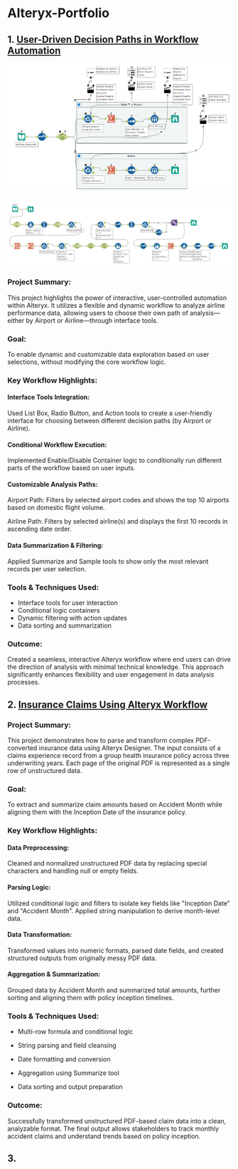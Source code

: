 # Alteryx-Portfolio

## 1. [User-Driven Decision Paths in Workflow Automation](https://medium.com/@shrutingr001/alteryx-series-part-i-analytic-apps-ca79d4e30400)
![Conditional Routing](https://github.com/Shruti-Nagar/pictures/blob/main/Conditional%20Routing.PNG)
### ![Alteryx Workflow](https://github.com/Shruti-Nagar/pictures/blob/main/Insurance%20Claims.PNG)
### Project Summary:
This project highlights the power of interactive, user-controlled automation within Alteryx. It utilizes a flexible and dynamic workflow to analyze airline performance data, allowing users to choose their own path of analysis—either by Airport or Airline—through interface tools.

### Goal:
To enable dynamic and customizable data exploration based on user selections, without modifying the core workflow logic.

### Key Workflow Highlights:

#### Interface Tools Integration:
Used List Box, Radio Button, and Action tools to create a user-friendly interface for choosing between different decision paths (by Airport or Airline).

#### Conditional Workflow Execution:
Implemented Enable/Disable Container logic to conditionally run different parts of the workflow based on user inputs.

#### Customizable Analysis Paths:

Airport Path: Filters by selected airport codes and shows the top 10 airports based on domestic flight volume.

Airline Path: Filters by selected airline(s) and displays the first 10 records in ascending date order.

#### Data Summarization & Filtering:
Applied Summarize and Sample tools to show only the most relevant records per user selection.

### Tools & Techniques Used:

- Interface tools for user interaction
- Conditional logic containers
- Dynamic filtering with action updates
- Data sorting and summarization

### Outcome:
Created a seamless, interactive Alteryx workflow where end users can drive the direction of analysis with minimal technical knowledge. This approach significantly enhances flexibility and user engagement in data analysis processes.


## 2. [Insurance Claims Using Alteryx Workflow](https://github.com/Shruti-Nagar/Alteryx-Portfolio/blob/main/Parsing%20Insurance%20Claims.yxmd)
### Project Summary:
This project demonstrates how to parse and transform complex PDF-converted insurance data using Alteryx Designer. The input consists of a claims experience record from a group health insurance policy across three underwriting years. Each page of the original PDF is represented as a single row of unstructured data.

### Goal:
To extract and summarize claim amounts based on Accident Month while aligning them with the Inception Date of the insurance policy.


### Key Workflow Highlights:

#### Data Preprocessing:
Cleaned and normalized unstructured PDF data by replacing special characters and handling null or empty fields.

#### Parsing Logic:
Utilized conditional logic and filters to isolate key fields like "Inception Date" and "Accident Month". Applied string manipulation to derive month-level data.

#### Data Transformation:
Transformed values into numeric formats, parsed date fields, and created structured outputs from originally messy PDF data.

#### Aggregation & Summarization:
Grouped data by Accident Month and summarized total amounts, further sorting and aligning them with policy inception timelines.

### Tools & Techniques Used:

- Multi-row formula and conditional logic

- String parsing and field cleansing

- Date formatting and conversion

- Aggregation using Summarize tool

- Data sorting and output preparation

### Outcome:
Successfully transformed unstructured PDF-based claim data into a clean, analyzable format. The final output allows stakeholders to track monthly accident claims and understand trends based on policy inception.

## 3. 
###
